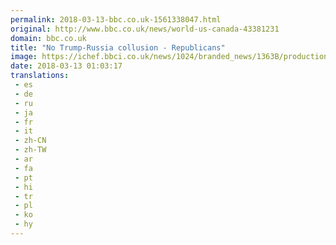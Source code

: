 ```yaml
---
permalink: 2018-03-13-bbc.co.uk-1561338047.html
original: http://www.bbc.co.uk/news/world-us-canada-43381231
domain: bbc.co.uk
title: "No Trump-Russia collusion - Republicans"
image: https://ichef.bbci.co.uk/news/1024/branded_news/1363B/production/_100391497_gettyimages-912238074.jpg
date: 2018-03-13 01:03:17
translations: 
 - es
 - de
 - ru
 - ja
 - fr
 - it
 - zh-CN
 - zh-TW
 - ar
 - fa
 - pt
 - hi
 - tr
 - pl
 - ko
 - hy
---
```


